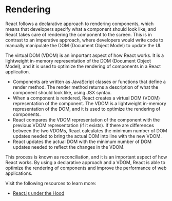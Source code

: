 # Rendering

React follows a declarative approach to rendering components, which means that developers specify what a component should look like, and React takes care of rendering the component to the screen. This is in contrast to an imperative approach, where developers would write code to manually manipulate the DOM (Document Object Model) to update the UI.

The virtual DOM (VDOM) is an important aspect of how React works. It is a lightweight in-memory representation of the DOM (Document Object Model), and it is used to optimize the rendering of components in a React application.

* Components are written as JavaScript classes or functions that define a render method. The render method returns a description of what the component should look like, using JSX syntax.
* When a component is rendered, React creates a virtual DOM (VDOM) representation of the component. The VDOM is a lightweight in-memory representation of the DOM, and it is used to optimize the rendering of components.
* React compares the VDOM representation of the component with the previous VDOM representation (if it exists). If there are differences between the two VDOMs, React calculates the minimum number of DOM updates needed to bring the actual DOM into line with the new VDOM.
* React updates the actual DOM with the minimum number of DOM updates needed to reflect the changes in the VDOM.

This process is known as reconciliation, and it is an important aspect of how React works. By using a declarative approach and a VDOM, React is able to optimize the rendering of components and improve the performance of web applications.

Visit the following resources to learn more:

- [React.js under the Hood](https://www.freecodecamp.org/news/react-under-the-hood/)

